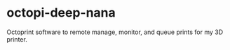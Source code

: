 # octopi-deep-nana
Octoprint software to remote manage, monitor, and queue prints for my 3D printer. 
